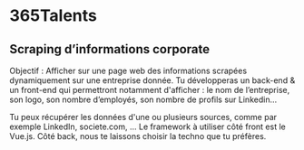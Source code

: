 # 365Talents

## Scraping d’informations corporate

Objectif : Afficher sur une page web des informations scrapées dynamiquement sur une entreprise donnée.
Tu développeras un back-end & un front-end qui permettront notamment d'afficher : le nom de l’entreprise, son logo, son nombre d’employés, son nombre de profils sur Linkedin…

Tu peux récupérer les données d'une ou plusieurs sources, comme par exemple LinkedIn, societe.com, …
Le framework à utiliser côté front est le Vue.js. Côté back, nous te laissons choisir la techno que tu préfères.
